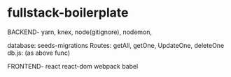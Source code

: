 # fullstack-boilerplate

BACKEND-
yarn,
knex,
node(gitignore),
nodemon,

database: seeds-migrations
Routes: getAll, getOne, UpdateOne, deleteOne
db.js:  (as above func)


FRONTEND-
react
react-dom
webpack
babel

